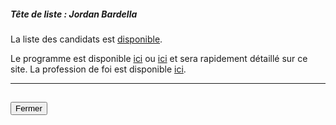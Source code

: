 ##### Tête de liste : Jordan Bardella

La liste des candidats est [disponible](https://rn-europeennes.fr/nos-candidats/).

Le programme est disponible [ici](pdf/programme_rn.pdf) ou [ici](https://rn-europeennes.fr/projet/) et sera rapidement détaillé sur ce site. La profession de foi est disponible [ici](https://programme-candidats.interieur.gouv.fr/elections/1/listes/23).

<hr>
<h2><button class="btn btn-default btn-sm" onclick="rnclose()">Fermer</button></h2>